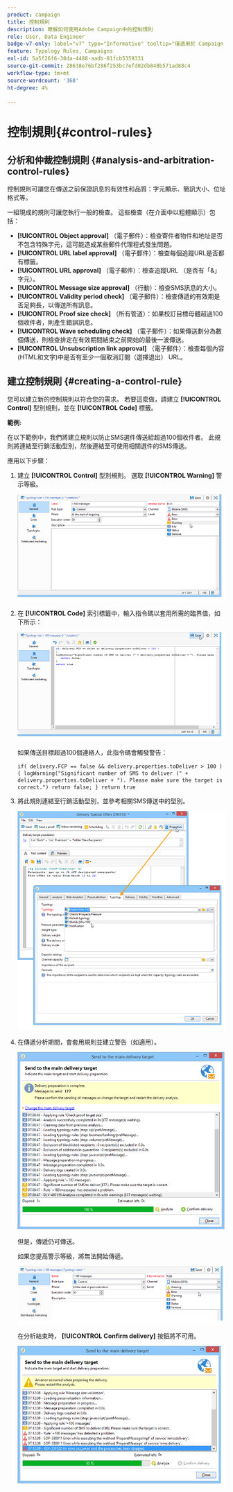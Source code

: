 ```yaml
---
product: campaign
title: 控制規則
description: 瞭解如何使用Adobe Campaign中的控制規則
role: User, Data Engineer
badge-v7-only: label="v7" type="Informative" tooltip="僅適用於 Campaign Classic v7"
feature: Typology Rules, Campaigns
exl-id: 5a5f26f6-38da-4488-aadb-81fcb5359331
source-git-commit: 28638e76bf286f253bc7efd02db848b571ad88c4
workflow-type: tm+mt
source-wordcount: '368'
ht-degree: 4%

---
```


# 控制規則{#control-rules}

## 分析和仲裁控制規則 {#analysis-and-arbitration-control-rules}

控制規則可讓您在傳送之前保證訊息的有效性和品質：字元顯示、簡訊大小、位址格式等。

一組現成的規則可讓您執行一般的檢查。 這些檢查（在介面中以粗體顯示）包括：

* **[!UICONTROL Object approval]** （電子郵件）：檢查寄件者物件和地址是否不包含特殊字元，這可能造成某些郵件代理程式發生問題。
* **[!UICONTROL URL label approval]** （電子郵件）：檢查每個追蹤URL是否都有標籤。
* **[!UICONTROL URL approval]** （電子郵件）：檢查追蹤URL （是否有「&amp;」字元）。
* **[!UICONTROL Message size approval]** （行動）：檢查SMS訊息的大小。
* **[!UICONTROL Validity period check]** （電子郵件）：檢查傳遞的有效期是否足夠長，以傳送所有訊息。
* **[!UICONTROL Proof size check]** （所有管道）：如果校訂目標母體超過100個收件者，則產生錯誤訊息。
* **[!UICONTROL Wave scheduling check]** （電子郵件）：如果傳送劃分為數個傳送，則檢查排定在有效期間結束之前開始的最後一波傳送。
* **[!UICONTROL Unsubscription link approval]** （電子郵件）：檢查每個內容(HTML和文字)中是否有至少一個取消訂閱（選擇退出） URL。

## 建立控制規則 {#creating-a-control-rule}

您可以建立新的控制規則以符合您的需求。 若要這麼做，請建立 **[!UICONTROL Control]** 型別規則，並在 **[!UICONTROL Code]** 標籤。

**範例:**

在以下範例中，我們將建立規則以防止SMS選件傳送給超過100個收件者。 此規則將連結至行銷活動型別，然後連結至可使用相關選件的SMS傳送。

應用以下步驟：

1. 建立 **[!UICONTROL Control]** 型別規則。 選取 **[!UICONTROL Warning]** 警示等級。

   ![](assets/campaign_opt_create_control_01.png)

1. 在 **[!UICONTROL Code]** 索引標籤中，輸入指令碼以套用所需的臨界值，如下所示：

   ![](assets/campaign_opt_create_control_02.png)

   如果傳送目標超過100個連絡人，此指令碼會觸發警告：

   ```
   if( delivery.FCP == false && delivery.properties.toDeliver > 100 ) { logWarning("Significant number of SMS to deliver (" + delivery.properties.toDeliver + "). Please make sure the target is correct.") return false; } return true
   ```

1. 將此規則連結至行銷活動型別，並參考相關SMS傳送中的型別。

   ![](assets/campaign_opt_create_control_03.png)

1. 在傳遞分析期間，會套用規則並建立警告（如適用）。

   ![](assets/campaign_opt_create_control_04.png)

   但是，傳遞仍可傳送。

   如果您提高警示等級，將無法開始傳遞。

   ![](assets/campaign_opt_create_control_05.png)

   在分析結束時， **[!UICONTROL Confirm delivery]** 按鈕將不可用。

   ![](assets/campaign_opt_create_control_06.png)
